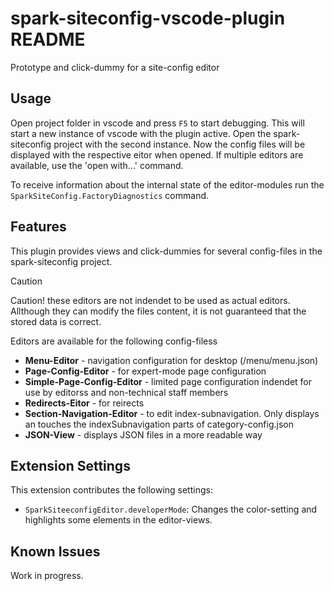 # spark-siteconfig-vscode-plugin README

Prototype and click-dummy for a site-config editor

## Usage

Open project folder in vscode and press `F5` to start debugging. This will start a new instance of vscode with the plugin active. Open the spark-siteconfig project with the second instance. 
Now the config files will be displayed with the respective eitor when opened. If multiple editors are available, use the 'open with...' command.

To receive information about the internal state of the editor-modules run the `SparkSiteConfig.FactoryDiagnostics` command.

## Features

This plugin provides views and click-dummies for several config-files in the spark-siteconfig project. 

> [!CAUTION]
> Caution! these editors are not indendet to be used as actual editors. Allthough they can modify the files content, it is not guaranteed that the stored data is correct.

Editors are available for the following config-filess

* **Menu-Editor** - navigation configuration for desktop (/menu/menu.json)
* **Page-Config-Editor** - for expert-mode page configuration 
* **Simple-Page-Config-Editor** - limited page configuration indendet for use by editorss and non-technical staff members
* **Redirects-Eitor** - for reirects
* **Section-Navigation-Editor** - to edit index-subnavigation. Only displays an touches the indexSubnavigation parts of category-config.json
* **JSON-View** - displays JSON files in a more readable way


## Extension Settings

This extension contributes the following settings:

* `SparkSiteeconfigEditor.developerMode`: Changes the color-setting and highlights some elements in the editor-views.


## Known Issues

Work in progress.

